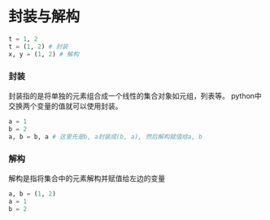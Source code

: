# 封装与解构
``` python
t = 1, 2
t = (1, 2) # 封装
x, y = (1, 2) # 解构
```
###  封装
封装指的是将单独的元素组合成一个线性的集合对象如元组，列表等。 python中交换两个变量的值就可以使用封装。
``` python
a = 1
b = 2
a, b = b, a # 这里先是b, a封装成(b, a), 然后解构赋值给a, b
```
###  解构
解构是指将集合中的元素解构并赋值给左边的变量
``` python
a, b = (1, 2)
a = 1
b = 2

```
<!--stackedit_data:
eyJoaXN0b3J5IjpbMTYyMzQ2MjE0NSwtMTgwMjAxODA1MCw5Nj
I1MzMwODksLTI4MjQyNTE0NSwxMDU4Njg3NjAzLC0yMzkxNDYy
MjRdfQ==
-->